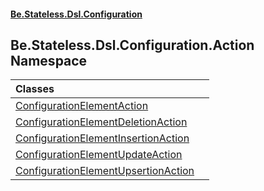 #### [Be.Stateless.Dsl.Configuration](README.md 'README')

## Be.Stateless.Dsl.Configuration.Action Namespace

| Classes | |
| :--- | :--- |
| [ConfigurationElementAction](ConfigurationElementAction.md 'Be.Stateless.Dsl.Configuration.Action.ConfigurationElementAction') | |
| [ConfigurationElementDeletionAction](ConfigurationElementDeletionAction.md 'Be.Stateless.Dsl.Configuration.Action.ConfigurationElementDeletionAction') | |
| [ConfigurationElementInsertionAction](ConfigurationElementInsertionAction.md 'Be.Stateless.Dsl.Configuration.Action.ConfigurationElementInsertionAction') | |
| [ConfigurationElementUpdateAction](ConfigurationElementUpdateAction.md 'Be.Stateless.Dsl.Configuration.Action.ConfigurationElementUpdateAction') | |
| [ConfigurationElementUpsertionAction](ConfigurationElementUpsertionAction.md 'Be.Stateless.Dsl.Configuration.Action.ConfigurationElementUpsertionAction') | |
